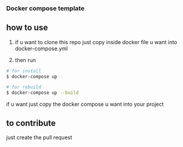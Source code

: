 ### Docker compose template

## how to use

1. if u want to clone this repo just copy inside docker file u want into docker-compose.yml

2. then run

```sh
# for install
$ docker-compose up

# for rebuild
$ docker-compose up --build
```

if u want just copy the docker compose u want into your project

## to contribute

just create the pull request
